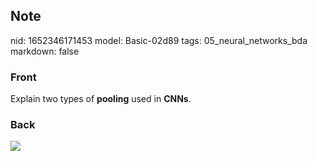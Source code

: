 ## Note
nid: 1652346171453
model: Basic-02d89
tags: 05_neural_networks_bda
markdown: false

### Front
Explain two types of <b>pooling</b> used in <b>CNNs</b>.

### Back
<img src="paste-eb56d9f4f0ba21bdae93338f24bcd18c4e59096f.jpg">
